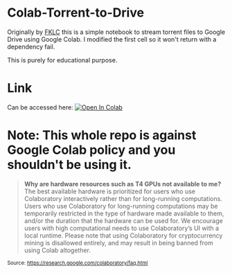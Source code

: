 # Colab-Torrent-to-Drive

Originally by [FKLC](https://github.com/FKLC/Torrent-To-Google-Drive-Downloader) this is a simple notebook to stream torrent files to Google Drive using Google Colab. I modified the first cell so it won't return with a dependency fail. 

This is purely for educational purpose. 

# Link

Can be accessed here: <a href="https://colab.research.google.com/github/November-Storm/Colab-Torrent-to-Drive/blob/main/%5Bv1%5D%20Torrent_To_Google_Drive_Downloader.ipynb" target="_parent"><img src="https://colab.research.google.com/assets/colab-badge.svg" alt="Open In Colab"/></a>

# Note: This whole repo is against Google Colab policy and you shouldn't be using it.
> **Why are hardware resources such as T4 GPUs not available to me?**
The best available hardware is prioritized for users who use Colaboratory interactively rather than for long-running computations. Users who use Colaboratory for long-running computations may be temporarily restricted in the type of hardware made available to them, and/or the duration that the hardware can be used for. We encourage users with high computational needs to use Colaboratory’s UI with a local runtime.
Please note that using Colaboratory for cryptocurrency mining is disallowed entirely, and may result in being banned from using Colab altogether.

<sub>Source: https://research.google.com/colaboratory/faq.html</sub>
